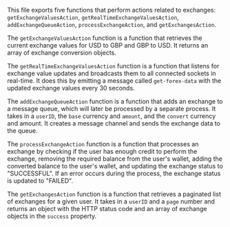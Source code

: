This file exports five functions that perform actions related to exchanges: `getExchangeValuesAction`, `getRealTimeExchangeValuesAction`, `addExchangeQueueAction`, `processExchangeAction`, and `getExchangesAction`.

The `getExchangeValuesAction` function is a function that retrieves the current exchange values for USD to GBP and GBP to USD. It returns an array of exchange conversion objects.

The `getRealTimeExchangeValuesAction` function is a function that listens for exchange value updates and broadcasts them to all connected sockets in real-time. It does this by emitting a message called `get-forex-data` with the updated exchange values every 30 seconds.

The `addExchangeQueueAction` function is a function that adds an exchange to a message queue, which will later be processed by a separate process. It takes in a `userID`, the `base` currency and `amount`, and the `convert` currency and amount. It creates a message channel and sends the exchange data to the queue.

The `processExchangeAction` function is a function that processes an exchange by checking if the user has enough credit to perform the exchange, removing the required balance from the user's wallet, adding the converted balance to the user's wallet, and updating the exchange status to "SUCCESSFUL". If an error occurs during the process, the exchange status is updated to "FAILED".

The `getExchangesAction` function is a function that retrieves a paginated list of exchanges for a given user. It takes in a `userID` and a `page` number and returns an object with the HTTP status code and an array of exchange objects in the `success` property.
